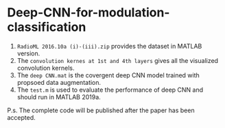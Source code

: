 # Deep-CNN-for-modulation-classification

1. `RadioML 2016.10a (i)-(iii).zip` provides the dataset in MATLAB version.
2. The `convolution kernes at 1st and 4th layers` gives all the visualized convolution kernels.
3. The `deep CNN.mat` is the covergent deep CNN model trained with propsoed data augmentation.
4. The `test.m` is used to evaluate the performance of deep CNN and should run in MATLAB 2019a.

P.s. The complete code will be published after the paper has been accepted.